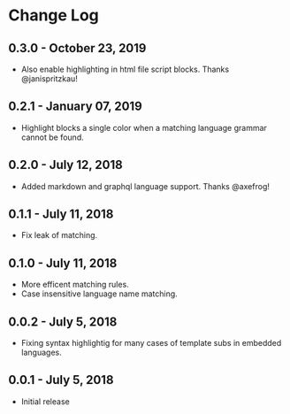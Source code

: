 # Change Log

## 0.3.0 - October 23, 2019
- Also enable highlighting in html file script blocks. Thanks @janispritzkau!

## 0.2.1 - January 07, 2019
- Highlight blocks a single color when a matching language grammar cannot be found.

## 0.2.0 - July 12, 2018
- Added markdown and graphql language support. Thanks @axefrog!

## 0.1.1 - July 11, 2018
- Fix leak of matching.

## 0.1.0 - July 11, 2018
- More efficent matching rules.
- Case insensitive language name matching.

## 0.0.2 - July 5, 2018
- Fixing syntax highlightig for many cases of template subs in embedded languages.

## 0.0.1 - July 5, 2018
- Initial release